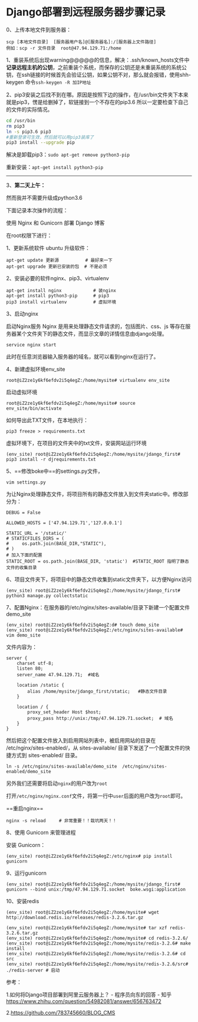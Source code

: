 # Django部署到远程服务器步骤记录

0、上传本地文件到服务器：

```
scp [本地文件目录]  [服务器用户名]@[服务器名]:/[服务器上文件路径]
例如：scp -r 文件目录  root@47.94.129.71:/home
```

1、重装系统后出现warning@@@@@的信息，解决：.ssh/known_hosts文件中**记录远程主机的公钥**，之前重装个系统，而保存的公钥还是未重装系统的系统公钥，在ssh链接的时候首先会验证公钥，如果公钥不对，那么就会报错，使用shh-keygen 命令`ssh-keygen -R 加IP地址`

2、pip3安装之后找不到在哪。原因是按照下边的操作，在/usr/bin文件夹下本来就是pip3，愣是给删掉了，软链接到一个不存在的pip3.6  所以一定要检查下自己的文件的实际情况。

```bash
cd /usr/bin
rm pip3
ln -s pip3.6 pip3
#重新登录可生效，然后就可以用pip3装库了
pip3 install --upgrade pip
```

解决是卸载pip3：`sudo apt-get remove python3-pip`

重新安装：`apt-get install python3-pip`

------

3、**第二天上午：**

然而我并不需要升级成python3.6

下面记录本次操作的流程：

使用 Nginx 和 Gunicorn 部署 Django 博客

在root权限下进行：

1、更新系统软件 ubuntu 升级软件：

```
apt-get update 更新源          # 最好来一下
apt-get upgrade 更新已安装的包  # 不是必须
```

2、安装必要的软件nginx、pip3、virtualenv

```
apt-get install nginx            # 装nginx
apt-get install python3-pip      # pip3
pip3 install virtualenv          # 虚拟环境
```



3、启动nginx

启动Nginx服务 Nginx 是用来处理静态文件请求的，包括图片、css、js 等存在服务器某个文件夹下的静态文件，而显示文章的详情信息由django处理。

```
service nginx start
```

此时在任意浏览器输入服务器的域名，就可以看到nginx在运行了。

4、新建虚拟环境env_site

```
root@iZ2ze1y6kf6efdv2i5q4egZ:/home/mysite# virtualenv env_site
```

启动虚拟环境

```
root@iZ2ze1y6kf6efdv2i5q4egZ:/home/mysite# source env_site/bin/activate
```

如何导出此TXT文件，在本地执行：

```
pip3 freeze > requirements.txt
```

虚拟环境下，在项目的文件夹中的txt文件，安装网站运行环境

```
(env_site) root@iZ2ze1y6kf6efdv2i5q4egZ:/home/mysite/jdango_first# pip3 install -r djrequirements.txt 
```

5、==修改boke中==的settings.py文件，

```
vim settings.py 
```

为让Nginx处理静态文件，将项目所有的静态文件放入到文件夹static中。修改部分为：

```
DEBUG = False
```

```
ALLOWED_HOSTS = ['47.94.129.71','127.0.0.1']
```

```
STATIC_URL = '/static/'
# STATICFILES_DIRS = (
#     os.path.join(BASE_DIR,"STATIC"),
# )
# 加入下面的配置
STATIC_ROOT = os.path.join(BASE_DIR, 'static')  #STATIC_ROOT 指明了静态文件的收集目录
```



6、项目文件夹下，将项目中的静态文件收集到static文件夹下，以方便Nginx访问

```
(env_site) root@iZ2ze1y6kf6efdv2i5q4egZ:/home/mysite/jdango_first# python3 manage.py collectstatic
```

7、配置Nginx：在服务器的/etc/nginx/sites-available/目录下新建一个配置文件demo_site

```
(env_site) root@iZ2ze1y6kf6efdv2i5q4egZ:d# touch demo_site
(env_site) root@iZ2ze1y6kf6efdv2i5q4egZ:/etc/nginx/sites-available# vim demo_site 
```

文件内容为：

```
server {
    charset utf-8;
    listen 80;
    server_name 47.94.129.71;  #域名

    location /static {
        alias /home/mysite/jdango_first/static;   #静态文件目录
    }

    location / {
        proxy_set_header Host $host;
        proxy_pass http://unix:/tmp/47.94.129.71.socket;  # 域名
    }
}

```

然后把这个配置文件放入到启用网站列表中，被启用网站的目录在 /etc/nginx/sites-enabled/，从 sites-available/ 目录下发送了一个配置文件的快捷方式到 sites-enabled/ 目录。

```
ln -s /etc/nginx/sites-available/demo_site  /etc/nginx/sites-enabled/demo_site
```

另外我们还需要将启动`nginx`的用户改为`root`

打开`/etc/nginx/nginx.conf`文件，将第一行中`user`后面的用户改为`root`即可。

==重启nginx==

```
nginx -s reload     # 非常重要！！栽坑两天！！
```

8、使用 Gunicorn 来管理进程

安装 Gunicorn：

```
(env_site) root@iZ2ze1y6kf6efdv2i5q4egZ:/etc/nginx# pip install gunicorn
```

9、运行gunicorn

```
(env_site) root@iZ2ze1y6kf6efdv2i5q4egZ:/home/mysite/jdango_first# gunicorn --bind unix:/tmp/47.94.129.71.socket  boke.wsgi:application
```

10、安装redis

```
(env_site) root@iZ2ze1y6kf6efdv2i5q4egZ:/home/mysite# wget http://download.redis.io/releases/redis-3.2.6.tar.gz

(env_site) root@iZ2ze1y6kf6efdv2i5q4egZ:/home/mysite# tar xzf redis-3.2.6.tar.gz 
(env_site) root@iZ2ze1y6kf6efdv2i5q4egZ:/home/mysite# cd redis-3.2.6/
(env_site) root@iZ2ze1y6kf6efdv2i5q4egZ:/home/mysite/redis-3.2.6# make install
(env_site) root@iZ2ze1y6kf6efdv2i5q4egZ:/home/mysite/redis-3.2.6# cd src
(env_site) root@iZ2ze1y6kf6efdv2i5q4egZ:/home/mysite/redis-3.2.6/src# ./redis-server # 启动
```

参考：

1.如何将Django项目部署到阿里云服务器上？ - 程序员向东的回答 - 知乎
https://www.zhihu.com/question/54982081/answer/656763472

2.https://github.com/783745660/BLOG_CMS